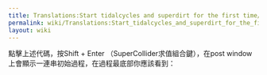 ```yaml
---
title: Translations:Start tidalcycles and superdirt for the first time/6/zh-tw
permalink: wiki/Translations:Start_tidalcycles_and_superdirt_for_the_first_time/6/zh-tw/
layout: wiki
---
```


點擊上述代碼，按Shift + Enter （SuperCollider求值組合鍵），在post
window上會顯示一連串初始過程，在過程最底部你應該看到：
